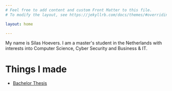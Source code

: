 ```yaml
---
# Feel free to add content and custom Front Matter to this file.
# To modify the layout, see https://jekyllrb.com/docs/themes/#overriding-theme-defaults

layout: home

---
```


My name is Silas Hoevers. I am a master's student in the Netherlands with 
interests into Computer Science, Cyber Security and Business & IT.

# Things I made

- [Bachelor Thesis](https://essay.utwente.nl/94778/)
